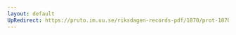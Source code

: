 ```yaml
---
layout: default
UpRedirect: https://pruto.im.uu.se/riksdagen-records-pdf/1870/prot-1870--fk--307/prot-1870--fk--307_067.pdf
---
```

